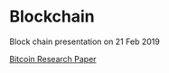 # Blockchain
Block chain presentation on 21 Feb 2019

[Bitcoin Research Paper](https://bitcoin.org/bitcoin.pdf)
